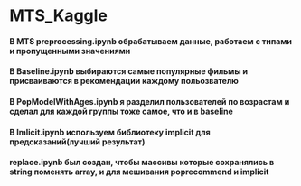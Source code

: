 # MTS_Kaggle
#### В MTS preprocessing.ipynb обрабатываем данные, работаем с типами и пропущенными значениями
#### В Baseline.ipynb выбираются самые популярные фильмы и присваиваются в рекомендации каждому польозвателю
#### В PopModelWithAges.ipynb я разделил пользователей по возрастам и сделал для каждой группы тоже самое, что и в baseline
#### В Imlicit.ipynb используем библиотеку implicit для предсказаний(лучший результат)
#### replace.ipynb был создан, чтобы массивы которые сохранялись в string поменять array, и для мешивания poprecommend и implicit 
